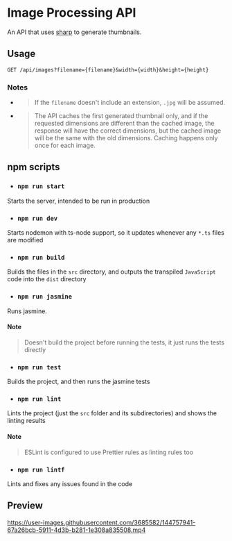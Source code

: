 # Image Processing API

An API that uses [sharp](https://github.com/lovell/sharp) to generate thumbnails.

## Usage

`GET /api/images?filename={filename}&width={width}&height={height}`

### Notes

- >If the `filename` doesn't include an extension, `.jpg` will be assumed.

- >The API caches the first generated thumbnail only, and if the requested dimensions are different than the cached image, the response will have the correct dimensions, but the cached image will be the same with the old dimensions. Caching happens only once for each image.

## npm scripts

- ### `npm run start`

Starts the server, intended to be run in production

- ### `npm run dev`

Starts nodemon with ts-node support, so it updates whenever any `*.ts` files are modified

- ### `npm run build`

Builds the files in the `src` directory, and outputs the transpiled `JavaScript` code into the `dist` directory

- ### `npm run jasmine`

Runs jasmine.

#### Note

>Doesn't build the project before running the tests, it just runs the tests directly

- ### `npm run test`

Builds the project, and then runs the jasmine tests

- ### `npm run lint`

Lints the project (just the `src` folder and its subdirectories) and shows the linting results

#### Note

>ESLint is configured to use Prettier rules as linting rules too

- ### `npm run lintf`

Lints and fixes any issues found in the code

## Preview

https://user-images.githubusercontent.com/3685582/144757941-67a26bcb-5911-4d3b-b281-1e308a835508.mp4
